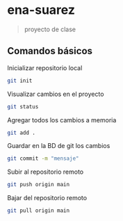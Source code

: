# ena-suarez

> proyecto de clase

## Comandos básicos

Inicializar repositorio local

```bash
git init
```

Visualizar cambios en el proyecto

```bash
git status
```

Agregar todos los cambios a memoria

```bash
git add .
```

Guardar en la BD de git los cambios

```bash
git commit -m "mensaje"
```

Subir al repositorio remoto

```bash
git push origin main
```

Bajar del repositorio remoto

```bash
git pull origin main
```

